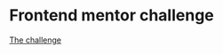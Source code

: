 # Frontend mentor challenge

[The challenge](https://www.frontendmentor.io/challenges/interactive-rating-component-koxpeBUmI)
